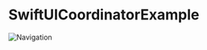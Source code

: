 # SwiftUICoordinatorExample
![Navigation](https://user-images.githubusercontent.com/19331105/164546651-161a4c8c-b2f3-4dc5-aeae-15e394ef69ce.jpg)
